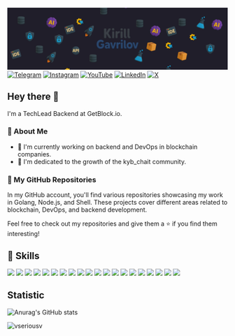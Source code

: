 ![kirill_s_gavr GitHub Banner](./assets/banner-github.png)
[![Telegram](https://img.shields.io/badge/Telegram-%40gavrilovlog-blue?style=plastic&logo=telegram)](https://t.me/gavrilovlog)
[![Instagram](https://img.shields.io/badge/Instagram-%40kirill_s_gavr-D301C5?style=plastic&logo=instagram)](https://www.instagram.com/kirill_s_gavr/)
[![YouTube](https://img.shields.io/badge/YouTube-%40kirill_s_gavr-FF0000?style=plastic&logo=youtube)](https://www.youtube.com/@kirill_s_gavr)
[![LinkedIn](https://img.shields.io/badge/LinkedIn-kirill_s_gavr-0077B5?style=plastic&logo=linkedin)](https://www.linkedin.com/in/kirill-s-gavr)
[![X](https://img.shields.io/badge/X-gavrilovlog-0077B5?style=plastic&logo=x)](https://x.com/gavrilovlog)

## Hey there 👋

I'm a TechLead Backend at GetBlock.io.

### 📝 About Me

- 🔭 I'm currently working on backend and DevOps in blockchain companies.
- 🌱 I'm dedicated to the growth of the kyb_chait community.

### 📌 My GitHub Repositories

In my GitHub account, you'll find various repositories showcasing my work in Golang, Node.js, and Shell. These projects cover different areas related to blockchain, DevOps, and backend development.

Feel free to check out my repositories and give them a ⭐ if you find them interesting!

## 💼 Skills

![](https://img.shields.io/badge/Code-GoLang-informational?style=flat&logo=Go&logoColor=white&color=4AB197)
![](https://img.shields.io/badge/Code-Node.js-informational?style=flat&logo=Node.js&logoColor=white&color=4AB197)
![](https://img.shields.io/badge/Code-JavaScript-informational?style=flat&logo=JavaScript&logoColor=white&color=4AB197)
![](https://img.shields.io/badge/Code-TypeScript-informational?style=flat&logo=TypeScript&logoColor=white&color=4AB197)
![](https://img.shields.io/badge/Code-NestJS-informational?style=flat&logo=NestJS&logoColor=white&color=4AB197)
![](https://img.shields.io/badge/Code-MongoDB-informational?style=flat&logo=MongoDB&logoColor=white&color=4AB197)
![](https://img.shields.io/badge/Code-MySQL-informational?style=flat&logo=MySQL&logoColor=white&color=4AB197)
![](https://img.shields.io/badge/Code-PostgreSQL-informational?style=flat&logo=PostgreSQL&logoColor=white&color=4AB197)
![](https://img.shields.io/badge/Code-RabbitMQ-informational?style=flat&logo=RabbitMQ&logoColor=white&color=4AB197)
![](https://img.shields.io/badge/Code-Redis-informational?style=flat&logo=Redis&logoColor=white&color=4AB197)
![](https://img.shields.io/badge/Code-Terraform-informational?style=flat&logo=Terraform&logoColor=white&color=4AB197)
![](https://img.shields.io/badge/Code-Ansible-informational?style=flat&logo=Ansible&logoColor=white&color=4AB197)
![](https://img.shields.io/badge/Code-Nginx-informational?style=flat&logo=Nginx&logoColor=white&color=4AB197)
![](https://img.shields.io/badge/Code-Docker-informational?style=flat&logo=Docker&logoColor=white&color=4AB197)
![](https://img.shields.io/badge/Code-GitLab_CI-informational?style=flat&logo=GitLab&logoColor=white&color=4AB197)
![](https://img.shields.io/badge/Code-Travis_CI-informational?style=flat&logo=Travis&logoColor=white&color=4AB197)
![](https://img.shields.io/badge/Code-Circle_CI-informational?style=flat&logo=Circle&logoColor=white&color=4AB197)
![](https://img.shields.io/badge/Code-Jenkins-informational?style=flat&logo=Jenkins&logoColor=white&color=4AB197)
![](https://img.shields.io/badge/Code-CloudFlare-informational?style=flat&logo=CloudFlare&logoColor=white&color=4AB197)
![](https://img.shields.io/badge/Code-Linux-informational?style=flat&logo=Linux&logoColor=white&color=4AB197)

## Statistic
![Anurag's GitHub stats](https://github-readme-stats.vercel.app/api?username=vseriousv&theme=cobalt&show_icons=true)

<img align="left" src="https://komarev.com/ghpvc/?username=vseriousv&label=Profile%20Views%20&color=AC1F21&style=flat-square" alt="vseriousv" />
